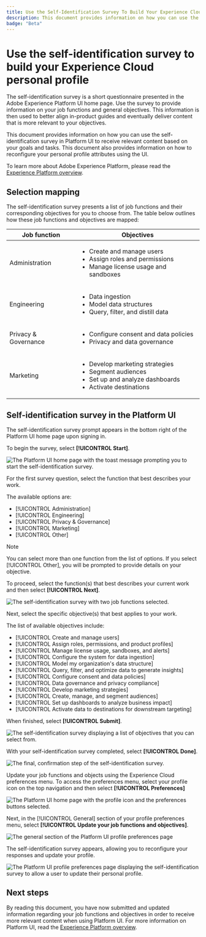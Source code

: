 ```yaml
---
title: Use the Self-Identification Survey To Build Your Experience Cloud Personal Profile
description: This document provides information on how you can use the self-identification survey on the Adobe Experience Platform UI to receive relevant content based on your job functions and related objectives.
badge: "Beta"
---
```

# Use the self-identification survey to build your Experience Cloud personal profile

The self-identification survey is a short questionnaire presented in the Adobe Experience Platform UI home page. Use the survey to provide information on your job functions and general objectives. This information is then used to better align in-product guides and eventually deliver content that is more relevant to your objectives.

This document provides information on how you can use the self-identification survey in Platform UI to receive relevant content based on your goals and tasks. This document also provides information on how to reconfigure your personal profile attributes using the UI.

To learn more about Adobe Experience Platform, please read the [Experience Platform overview](home.md).

## Selection mapping

The self-identification survey presents a list of job functions and their corresponding objectives for you to choose from. The table below outlines how these job functions and objectives are mapped:

| Job function | Objectives |
| --- | --- |
| Administration | <ul><li>Create and manage users</li><li>Assign roles and permissions</li><li>Manage license usage and sandboxes</li></ul>|
| Engineering | <ul><li>Data ingestion</li><li>Model data structures</li><li>Query, filter, and distill data</li></ul> |
| Privacy & Governance | <ul><li>Configure consent and data policies</li><li>Privacy and data governance</li></ul> |
| Marketing | <ul><li>Develop marketing strategies</li><li>Segment audiences</li><li>Set up and analyze dashboards</li><li>Activate destinations</li></ul> |

## Self-identification survey in the Platform UI

The self-identification survey prompt appears in the bottom right of the Platform UI home page upon signing in.

To begin the survey, select **[!UICONTROL Start]**.

![The Platform UI home page with the toast message prompting you to start the self-identification survey.](./images/survey/survey-prompt.png)

For the first survey question, select the function that best describes your work. 

The available options are: 

* [!UICONTROL Administration]
* [!UICONTROL Engineering]
* [!UICONTROL Privacy & Governance]
* [!UICONTROL Marketing]
* [!UICONTROL Other]

>[!NOTE]
>
>You can select more than one function from the list of options. If you select [!UICONTROL Other], you will be prompted to provide details on your objective.

To proceed, select the function(s) that best describes your current work and then select **[!UICONTROL Next]**.

![The self-identification survey with two job functions selected.](./images/survey/select-functions.png)

Next, select the specific objective(s) that best applies to your work.

The list of available objectives include:

* [!UICONTROL Create and manage users]
* [!UICONTROL Assign roles, permissions, and product profiles]
* [!UICONTROL Manage license usage, sandboxes, and alerts]
* [!UICONTROL Configure the system for data ingestion]
* [!UICONTROL Model my organization's data structure]
* [!UICONTROL Query, filter, and optimize data to generate insights]
* [!UICONTROL Configure consent and data policies]
* [!UICONTROL Data governance and privacy compliance]
* [!UICONTROL Develop marketing strategies]
* [!UICONTROL Create, manage, and segment audiences]
* [!UICONTROL Set up dashboards to analyze business impact]
* [!UICONTROL Activate data to destinations for downstream targeting]

When finished, select **[!UICONTROL Submit]**.

![The self-identification survey displaying a list of objectives that you can select from.](./images/survey/select-objectives.png)

With your self-identification survey completed, select **[!UICONTROL Done]**.

![The final, confirmation step of the self-identification survey.](./images/survey/survey-complete.png)

Update your job functions and objects using the Experience Cloud preferences menu. To access the preferences menu, select your profile icon on the top navigation and then select **[!UICONTROL Preferences]**

![The Platform UI home page with the profile icon and the preferences buttons selected.](./images/survey/preferences.png)

Next, in the [!UICONTROL General] section of your profile preferences menu, select **[!UICONTROL Update your job functions and objectives]**. 

![The general section of the Platform UI profile preferences page](./images/survey/update.png)

The self-identification survey appears, allowing you to reconfigure your responses and update your profile.

![The Platform UI profile preferences page displaying the self-identification survey to allow a user to update their personal profile.](./images/survey/new-survey.png)

## Next steps

By reading this document, you have now submitted and updated information regarding your job functions and objectives in order to receive more relevant content when using Platform UI. For more information on Platform UI, read the [Experience Platform overview](home.md).